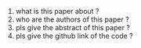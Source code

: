 
1. what is this paper about ?
2. who are the authors of this paper ?
3. pls give the abstract of this paper ?
4. pls give the github link of the code ?